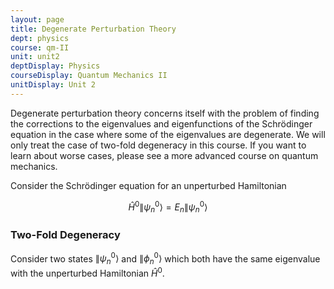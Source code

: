 ```yaml
---
layout: page
title: Degenerate Perturbation Theory
dept: physics
course: qm-II
unit: unit2
deptDisplay: Physics
courseDisplay: Quantum Mechanics II
unitDisplay: Unit 2
---
```


Degenerate perturbation theory concerns itself with the problem of finding the corrections to the eigenvalues and eigenfunctions of the Schrödinger equation in the case where some of the eigenvalues are degenerate. We will only treat the case of two-fold degeneracy in this course. If you want to learn about worse cases, please see a more advanced course on quantum mechanics.

Consider the Schrödinger equation for an unperturbed Hamiltonian

$$\hat{H}^0\left\|\psi^0_n\right> = E_n\left\|\psi^0_n\right>$$

### Two-Fold Degeneracy
Consider two states $\left\|\psi^0_n\right>$ and $\left\|\phi^0_n\right>$ which both have the same eigenvalue with the unperturbed Hamiltonian $\hat{H}^0$. 









































